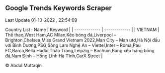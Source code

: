 

## Google Trends Keywords Scraper 
 
Last Update 01-10-2022 , 22:54:09

Country List :
 Name  | Keyword |
| ------------- | ------------- |
| VIETNAM | Thể thao,West Ham,AC Milan,Kèo bóng đá,Liverpool – Brighton,Chelsea,Miss Grand Vietnam 2022,Man City – Man utd,Hà Nội đấu với Bình Dương,PSG,Sông Lam Nghệ An – Viettel,Inter – Roma,Pau FC,Barca,Bella Hadid,Thảo Trang,Leipzig – Bochum,Bảng xếp hạng bóng đá,Nam Định – Hồng Lĩnh Hà Tĩnh,CarX Street |



© Abdul Muttaqin 
